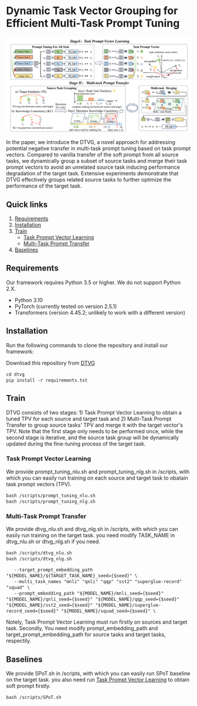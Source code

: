 # Dynamic Task Vector Grouping for Efficient Multi-Task Prompt Tuning

![](/pic/image.png)

In the paper,  we introduce the DTVG, a novel approach for addressing potential negative transfer in multi-task prompt tuning based on task prompt vectors. Compared to vanilla transfer of the soft prompt from all source tasks, we dynamically group a subset of source tasks and merge their task prompt vectors to avoid an unrelated source task inducing performance degradation of the target task. Extensive experiments demonstrate that DTVG effectively groups related source tasks to further optimize the performance of the target task.

## Quick links

1. [Requirements](#requirements)
2. [Installation](#installation)
3. [Train](#license)
   - [Task Prompt Vector Learning](#task-prompt-vector-learning)
   - [Multi-Task Prompt Transfer](#multi-task-prompt-transfer)
4. [Baselines](#baselines)

## Requirements
Our framework requires Python 3.5 or higher. We do not support Python 2.X.
- Python 3.10
- PyTorch (currently tested on version 2.5.1)
- Transformers (version 4.45.2; unlikely to work with a different version)

## Installation
Run the following commands to clone the repository and install our framework:

Download this repository from [DTVG](https://anonymous.4open.science/r/DTVG-CD4E)

```
cd dtvg
pip install -r requirements.txt
```


## Train
<!-- Explain how to use your project -->
DTVG consists of two stages: 1) Task Prompt Vector Learning to obtain a tuned TPV for each source and target task and 2) Multi-Task Prompt Transfer to group source tasks' TPV and merge it with the target vector's TPV. Note that the first stage only needs to be performed once, while the second stage is iterative, and the source task group will be dynamically updated during the fine-tuning process of the target task.

### Task Prompt Vector Learning
We provide prompt_tuning_nlu.sh and prompt_tuning_nlg.sh in /scripts, with which you can easily run training on each source and target task to obatain task prompt vectors (TPV). 


```
bash /scripts/prompt_tuning_nlu.sh
bash /scripts/prompt_tuning_nlg.sh
```


### Multi-Task Prompt Transfer


We provide  dtvg_nlu.sh and  dtvg_nlg.sh in /scripts, with which you can easily run training on the target task. you need modify TASK_NAME in dtvg_nlu.sh or dtvg_nlg.sh if you need.
```
bash /scripts/dtvg_nlu.sh
bash /scripts/dtvg_nlg.sh
```

```
   --target_prompt_embedding_path "${MODEL_NAME}/${TARGET_TASK_NAME}_seed={$seed}" \
   --multi_task_names "mnli" "qnli" "qqp" "sst2" "superglue-record" "squad" \
   --prompt_embedding_path "${MODEL_NAME}/mnli_seed={$seed}" "${MODEL_NAME}/qnli_seed={$seed}" "${MODEL_NAME}/qqp_seed={$seed}" "${MODEL_NAME}/sst2_seed={$seed}" "${MODEL_NAME}/superglue-record_seed={$seed}" "${MODEL_NAME}/squad_seed={$seed}" \
```
Notely, Task Prompt Vector Learning must run firstly on sources and target task. Secondly, You need modify prompt_embedding_path and target_prompt_embedding_path for source tasks and target tasks, respectily. 

## Baselines
We provide SPoT.sh in /scripts, with which you can easily run SPoT baseline on the target task. you also need run [Task Prompt Vector Learning](#task-prompt-vector-learning) to obtain soft prompt firstly.
```
bash /scripts/SPoT.sh
```
